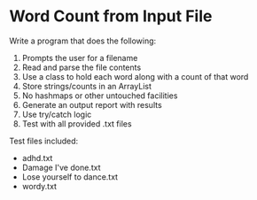 # Word Count from Input File

Write a program that does the following:
1. Prompts the user for a filename
2. Read and parse the file contents
3. Use a class to hold each word along with a count of that word
4. Store strings/counts in an ArrayList
5. No hashmaps or other untouched facilities
6. Generate an output report with results
7. Use try/catch logic
8. Test with all provided .txt files

Test files included:
- adhd.txt
- Damage I've done.txt
- Lose yourself to dance.txt
- wordy.txt
